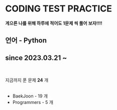 # CODING TEST PRACTICE

**게으른 나를 위해 하루에 적어도 1문제 씩 풀어 보자!!!!** <br>

언어 - **Python**
----------------------------------
## since 2023.03.21 ~ <br>
<br>

지금까지 푼 문제 **24** 개 <br> 
<br>
* BaekJoon - 19 개
* Programmers - 5 개